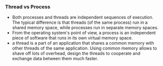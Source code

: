 ### Thread vs Process
- Both processes and threads are independent sequences of execution. The typical difference is that threads (of the same process) run in a shared memory space, while processes run in separate memory spaces.
- From the operating system's point of view, a process is an independent piece of software that runs in its own virtual memory space.
- a thread is a part of an application that shares a common memory with other threads of the same application. Using common memory allows to shave off lots of overhead, design the threads to cooperate and exchange data between them much faster.
<!--stackedit_data:
eyJoaXN0b3J5IjpbLTExMzA1Mzg0NTRdfQ==
-->